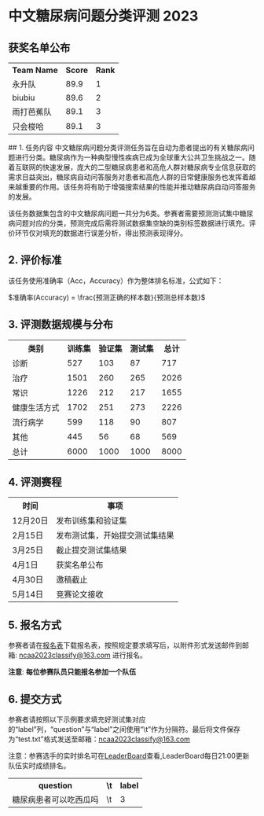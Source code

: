 # 中文糖尿病问题分类评测 2023
## 获奖名单公布
<table><tr><th>Team Name</th><th>Score</th><th>Rank</th></tr>
  <tr><td>永升队</td><td>89.9</td><td>1</td></tr>
  <tr><td>biubiu</td><td>89.6</td><td>2</td></tr>
  <tr><td>雨打芭蕉队</td><td>89.1</td><td>3</td></tr>
  <tr><td>只会梭哈</td><td>89.1</td><td>3</td></tr>
</table>
## 1. 任务内容
中文糖尿病问题分类评测任务旨在自动为患者提出的有关糖尿病问题进行分类。糖尿病作为一种典型慢性疾病已成为全球重大公共卫生挑战之一。随着互联网的快速发展，庞大的二型糖尿病患者和高危人群对糖尿病专业信息获取的需求日益突出，糖尿病自动问答服务对患者和高危人群的日常健康服务也发挥着越来越重要的作用。该任务将有助于增强搜索结果的性能并推动糖尿病自动问答服务的发展。

该任务数据集包含的中文糖尿病问题一共分为6类。参赛者需要预测测试集中糖尿病问题对应的分类，预测完成后需将测试数据集空缺的类别标签数据进行填充。评价环节仅对填充的数据进行误差分析，得出预测表现得分。

## 2. 评价标准
该任务使用准确率（Acc，Accuracy）作为整体排名标准，公式如下：

$准确率(Accuracy) = \frac{预测正确的样本数}{预测总样本数}$

## 3. 评测数据规模与分布

<table><tr><th>类别</th><th>训练集</th><th>验证集</th><th>测试集</th><th>总计</th></tr>
  <tr><td>诊断</td><td>527</td><td>103</td><td>87</td><td>717</td></tr>
  <tr><td>治疗</td><td>1501</td><td>260</td><td>265</td><td>2026</td></tr>
  <tr><td>常识</td><td>1226</td><td>212</td><td>217</td><td>1655</td></tr>
  <tr><td>健康生活方式</td><td>1702</td><td>251</td><td>273</td><td>2226</td></tr>
  <tr><td>流行病学</td><td>599</td><td>118</td><td>90</td><td>807</td></tr>
  <tr><td>其他</td><td>445</td><td>56</td><td>68</td><td>569</td></tr>
  <tr><td>总计</td><td>6000</td><td>1000</td><td>1000</td><td>8000</td></tr>
</table>

## 4. 评测赛程

<table><tr><th>时间</th><th>事项</th></tr>
<tr><td>12月20日</td><td>发布训练集和验证集</td></tr>
<tr><td>2月15日</td><td>发布测试集，开始提交测试集结果</td></tr>
<tr><td>3月25日</td><td>截止提交测试集结果</td></tr>
<tr><td>4月1日</td><td>获奖名单公布</td></tr>
</tr><tr><td>4月30日</td><td>邀稿截止</td></tr>
<tr><td>5月14日</td><td>竞赛论文接收</td></tr>
</table>

## 5. 报名方式
参赛者请在[报名表](https://github.com/yuni-bobo/Chinese-DQC/blob/main/Registration-Form.docx)下载报名表，按照规定要求填写后，以附件形式发送邮件到邮箱: ncaa2023classify@163.com 进行报名。

**注意**: **每位参赛队员只能报名参加一个队伍**

## 6. 提交方式
参赛者请按照以下示例要求填充好测试集对应的“label”列，“question”与“label”之间使用“\t”作为分隔符。最后将文件保存为“test.txt”格式发送至邮箱：ncaa2023classify@163.com 

注意：参赛选手的实时排名可在[LeaderBoard](https://yuni-bobo.github.io/leaderboard.html)查看,LeaderBoard每日21:00更新队伍实时成绩排名。
<table><tr><th>question</th><th>\t</th><th>label</th></tr><tr><td>糖尿病患者可以吃西瓜吗</td><td>\t</td><td>3</td></tr></table>
